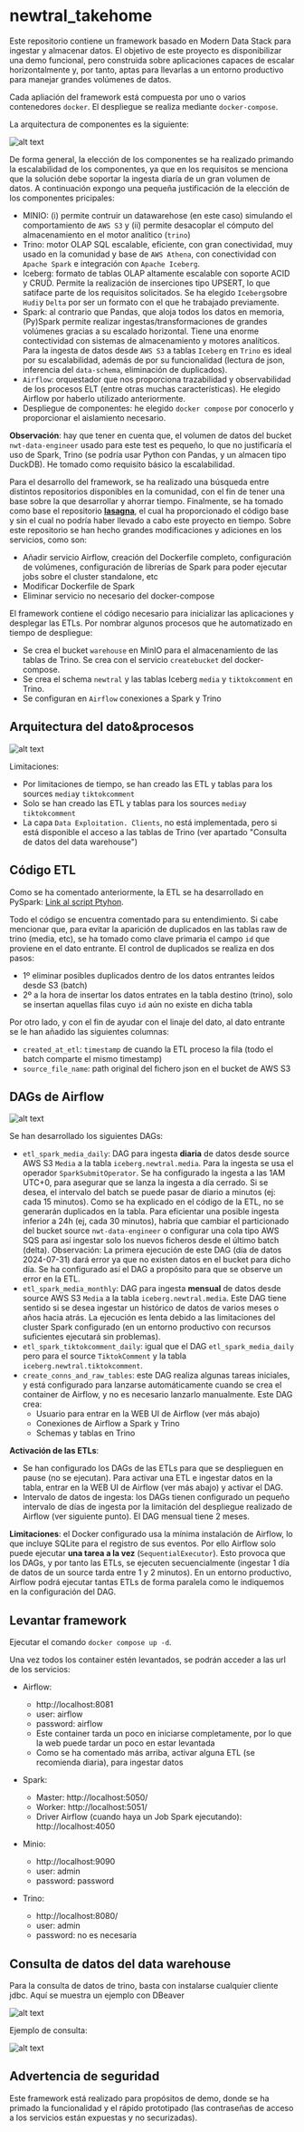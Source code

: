# newtral_takehome

Este repositorio contiene un framework basado en Modern Data Stack para ingestar y almacenar datos. El objetivo de este proyecto es disponibilizar una demo funcional, pero construida sobre aplicaciones capaces de escalar horizontalmente y, por tanto, aptas para llevarlas a un entorno productivo para manejar grandes volúmenes de datos. 

Cada apliación del framework está compuesta por uno o varios contenedores `docker`. El despliegue se realiza mediante `docker-compose`.

La arquitectura de componentes es la siguiente:

![alt text](markdown_imgs/image-2.png)

De forma general, la elección de los componentes se ha realizado primando la escalabilidad de los componentes, ya que en los requisitos se menciona que la solución debe soportar la ingesta diaría de un gran volumen de datos. A continuación expongo una pequeña justificación de la elección de los componentes pricipales:
- MINIO: (i) permite contruir un datawarehose (en este caso) simulando el comportamiento de `AWS S3` y (ii) permite desacoplar el cómputo del almacenamiento en el motor analítico (`trino`)
- Trino: motor OLAP SQL escalable, eficiente, con gran conectividad, muy usado en la comunidad y base de `AWS Athena`, con conectividad con `Apache Spark` e integración con `Apache Iceberg`.
- Iceberg: formato de tablas OLAP altamente escalable con soporte ACID y CRUD. Permite la realización de inserciones tipo UPSERT, lo que satiface parte de los requisitos solicitados. Se ha elegido `Iceberg`sobre `Hudi`y `Delta` por ser un formato con el que he trabajado previamente.
- Spark: al contrario que Pandas, que aloja todos los datos en memoria, (Py)Spark permite realizar ingestas/transformaciones de grandes volúmenes gracias a su escalado horizontal. Tiene una enorme contectividad con sistemas de almacenamiento y motores analíticos. Para la ingesta de datos desde `AWS S3` a tablas `Iceberg` en `Trino` es ideal por su escalabilidad, además de por su funcionalidad (lectura de json, inferencia del `data-schema`, eliminación de duplicados).
- `Airflow`: orquestador que nos proporciona trazabilidad y observabilidad de los procesos ELT (entre otras muchas características). He elegido Airflow por haberlo utilizado anteriormente.
- Despliegue de componentes: he elegido `docker compose` por conocerlo y proporcionar el aislamiento necesario.

**Observación**: hay que tener en cuenta que, el volumen de datos del bucket `nwt-data-engineer` usado para este test es pequeño, lo que no justificaría el uso de Spark, Trino (se podría usar Python con Pandas, y un almacen tipo DuckDB). He tomado como requisito básico la escalabilidad.

Para el desarrollo del framework, se ha realizado una búsqueda entre distintos repositorios disponibles en la comunidad, con el fin de tener una base sobre la que desarrollar y ahorrar tiempo. Finalmente, se ha tomado como base el repositorio [**lasagna**](https://github.com/gmrqs/lasagna), el cual ha proporcionado el código base y sin el cual no podría haber llevado a cabo este proyecto en tiempo.
Sobre este repositorio se han hecho grandes modificaciones y adiciones en los servicios, como son:
- Añadir servicio Airflow, creación del Dockerfile completo,  configuración de volúmenes, configuración de librerías de Spark para poder ejecutar jobs sobre el cluster standalone, etc
- Modificar Dockerfile de Spark
- Eliminar servicio no necesario del docker-compose

El framework contiene el código necesario para inicializar las aplicaciones y desplegar las ETLs. Por nombrar algunos procesos que he automatizado en tiempo de despliegue:
- Se crea el bucket `warehouse` en MinIO para el almacenamiento de las tablas de Trino. Se crea con el servicio `createbucket` del docker-compose.
- Se crea el schema `newtral` y las tablas Iceberg `media` y `tiktokcomment` en Trino.
- Se configuran en `Airflow` conexiones a Spark y Trino

## Arquitectura del dato&procesos

![alt text](markdown_imgs/image-5.png)

Limitaciones:
- Por limitaciones de tiempo, se han creado las ETL y tablas para los sources `media`y `tiktokcomment`
- Solo se han creado las ETL y tablas para los sources `media`y `tiktokcomment`
- La capa `Data Exploitation. Clients`, no está implementada, pero si está disponible el acceso a las tablas de Trino (ver apartado "Consulta de datos del data warehouse")
## Código ETL

Como se ha comentado anteriormente, la ETL se ha desarrollado en PySpark: [Link al script Ptyhon](./mount/airflow/scripts/etl_job.py).

Todo el código se encuentra comentado para su entendimiento.
Si cabe mencionar que, para evitar la aparición de duplicados en las tablas raw de trino (media, etc), se ha tomado como clave primaria el campo `id` que proviene en el dato entrante. El control de duplicados se realiza en dos pasos:
- 1º eliminar posibles duplicados dentro de los datos entrantes leídos desde S3 (batch)
- 2º a la hora de insertar los datos entrates en la tabla destino (trino), solo se insertan aquellas filas cuyo `id` aún no existe en dicha tabla

Por otro lado, y con el fin de ayudar con el linaje del dato, al dato entrante se le han añadido las siguientes columnas:
- `created_at_etl`: `timestamp` de cuando la ETL proceso la fila (todo el batch comparte el mismo timestamp)
- `source_file_name`: path original del fichero json en el bucket de AWS S3

## DAGs de Airflow

![alt text](markdown_imgs/image-8.png)

Se han desarrollado los siguientes DAGs:

- `etl_spark_media_daily`: DAG para ingesta **diaria** de datos desde source AWS S3 `Media` a la tabla `iceberg.newtral.media`. Para la ingesta se usa el operador `SparkSubmitOperator`. Se ha configurado la ingesta a las 1AM UTC+0, para asegurar que se lanza la ingesta a día cerrado. Si se desea, el intervalo del batch se puede pasar de diario a minutos (ej: cada 15 minutos). Como se ha explicado en el código de la ETL, no se generarán duplicados en la tabla. Para eficientar una posible ingesta inferior a 24h (ej, cada 30 minutos), habría que cambiar el particionado del bucket source `nwt-data-engineer` o configurar una cola tipo AWS SQS para así ingestar solo los nuevos ficheros desde el último batch (delta). Observación: La primera ejecución de este DAG (día de datos 2024-07-31) dará error ya que no existen datos en el bucket para dicho día. Se ha configurado así el DAG a propósito para que se observe un error en la ETL.
- `etl_spark_media_monthly`: DAG para ingesta **mensual** de datos desde source AWS S3 `Media` a la tabla `iceberg.newtral.media`. Este DAG tiene sentido si se desea ingestar un histórico de datos de varios meses o años hacia atrás. La ejecución es lenta debido a las limitaciones del cluster Spark configurado (en un entorno productivo con recursos suficientes ejecutará sin problemas).
- `etl_spark_tiktokcomment_daily`: igual que el DAG `etl_spark_media_daily` pero para el source `TiktokComment` y la tabla `iceberg.newtral.tiktokcomment`.
- `create_conns_and_raw_tables`: este DAG realiza algunas tareas iniciales, y está configurado para lanzarse automáticamente cuando se crea el container de Airflow, y no es necesario lanzarlo manualmente. Este DAG crea:
  - Usuario para entrar en la WEB UI de Airflow (ver más abajo)
  - Conexiones de Airflow a Spark y Trino
  - Schemas y tablas en Trino

**Activación de las ETLs**:
- Se han configurado los DAGs de las ETLs para que se desplieguen en pause (no se ejecutan). Para activar una ETL e ingestar datos en la tabla, entrar en la WEB UI de Airflow (ver más abajo) y activar el DAG.
- Intervalo de datos de ingesta: los DAGs tienen configurado un pequeño intervalo de días de ingesta por la limitación del despliegue realizado de Airflow (ver siguiente punto). El DAG mensual tiene 2 meses.

**Limitaciones**: el Docker configurado usa la mínima instalación de Airflow, lo que incluye SQLite para el registro de sus eventos. Por ello Airflow solo puede ejecutar **una tarea a la vez** (`SequentialExecutor`). Esto provoca que los DAGs, y por tanto las ETLs, se ejecuten secuencialmente (ingestar 1 día de datos de un source tarda entre 1 y 2 minutos). En un entorno productivo, Airflow podrá ejecutar tantas ETLs de forma paralela como le indiquemos en la configuración del DAG.

## Levantar framework

Ejecutar el comando `docker compose up -d`.

Una vez todos los container estén levantados, se podrán acceder a las url de los servicios:

- Airflow:
    - http://localhost:8081
    - user: airflow
    - password: airflow
    - Este container tarda un poco en iniciarse completamente, por lo que la web puede tardar un poco en estar levantada
    - Como se ha comentado más arriba, activar alguna ETL (se recomienda diaria), para ingestar datos

- Spark:
    - Master: http://localhost:5050/
    - Worker: http://localhost:5051/
    - Driver Airflow (cuando haya un Job Spark ejecutando): http://localhost:4050

- Minio:
    - http://localhost:9090
    - user: admin
    - password: password

-  Trino:
    - http://localhost:8080/
    - user: admin
    - password: no es necesaria

## Consulta de datos del data warehouse

Para la consulta de datos de trino, basta con instalarse cualquier cliente jdbc. Aquí se muestra un ejemplo con DBeaver

![alt text](markdown_imgs/image-6.png)


Ejemplo de consulta:

![alt text](markdown_imgs/image-7.png)

## Advertencia de seguridad
Este framework está realizado para propósitos de demo, donde se ha primado la funcionalidad y el rápido prototipado (las contraseñas de acceso a los servicios están expuestas y no securizadas).

